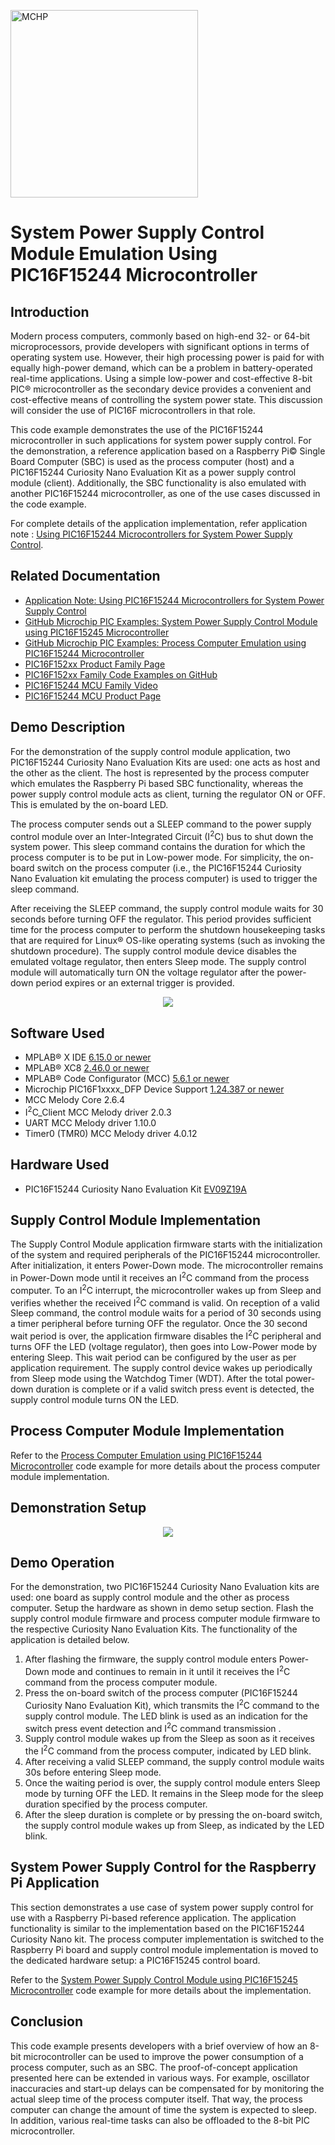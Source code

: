 <!-- Please do not change this html logo with link -->
<a href="https://www.microchip.com" rel="nofollow"><img src="images/microchip.png" alt="MCHP" width="300"/></a>

# System Power Supply Control Module Emulation Using PIC16F15244 Microcontroller

## Introduction

Modern process computers, commonly based on high-end 32- or 64-bit microprocessors, provide developers with significant options in terms of operating system use. However, their high processing power is paid for with equally high-power demand, which can be a problem in battery-operated real-time applications. Using a simple low-power and cost-effective 8-bit PIC® microcontroller as the secondary device provides a convenient and cost-effective means of controlling the system power state. This discussion will consider the use of PIC16F microcontrollers in that role.

This code example demonstrates the use of the PIC16F15244 microcontroller in such applications for system power supply control. For the demonstration, a reference application based on a Raspberry Pi© Single Board Computer (SBC) is used as the process computer (host) and a PIC16F15244 Curiosity Nano Evaluation Kit as a power supply control module (client). Additionally, the SBC functionality is also emulated with another PIC16F15244 microcontroller, as one of the use cases discussed in the code example.

For complete details of the application implementation, refer application note : [Using PIC16F15244 Microcontrollers for System Power Supply Control]( https://www.microchip.com/DS00004121).

## Related Documentation

- [Application Note: Using PIC16F15244 Microcontrollers for System Power Supply Control]( https://www.microchip.com/DS00004121)
- [GitHub Microchip PIC Examples: System Power Supply Control Module using PIC16F15245 Microcontroller](https://github.com/microchip-pic-avr-examples/pic16f15245-system-power-supply-control-module-mplab-mcc)
- [GitHub Microchip PIC Examples: Process Computer Emulation using PIC16F15244 Microcontroller](https://github.com/microchip-pic-avr-examples/pic16f15244-cnano-system-power-supply-control-sbc-mplab-mcc)
- [PIC16F152xx Product Family Page](https://www.microchip.com/en-us/products/microcontrollers-and-microprocessors/8-bit-mcus/pic-mcus/pic16f15244)
- [PIC16F152xx Family Code Examples on GitHub](https://github.com/orgs/microchip-pic-avr-examples/repositories?q=pic16f152&type=all&language=&sort=)
- [PIC16F15244 MCU Family Video](https://www.youtube.com/watch?v=nHLv3Th-o-s)
- [PIC16F15244 MCU Product Page](https://www.microchip.com/en-us/product/PIC16F15244)


## Demo Description

For the demonstration of the supply control module application, two PIC16F15244 Curiosity Nano Evaluation Kits are used: one acts as host and the other as the client. The host is represented by the process computer which emulates the Raspberry Pi based SBC functionality, whereas the power supply control module acts as client, turning the regulator ON or OFF. This is emulated by the on-board LED. 

The process computer sends out a SLEEP command to the power supply control module over an Inter-Integrated Circuit (I<sup>2</sup>C) bus to shut down the system power. This sleep command contains the duration for which the process computer is to be put in Low-power mode. For simplicity, the on-board switch on the process computer (i.e., the PIC16F15244 Curiosity Nano Evaluation kit emulating the process computer) is used to trigger the sleep command.

After receiving the SLEEP command, the supply control module waits for 30 seconds before turning OFF the regulator. This period provides sufficient time for the process computer to perform the shutdown housekeeping tasks that are required for Linux® OS-like operating systems (such as invoking the shutdown procedure). The supply control module device disables the emulated voltage regulator, then enters Sleep mode. The supply control module will automatically turn ON the voltage regulator after the power-down period expires or an external trigger is provided. 


<p align="center">
  <img width=auto height=auto src="images/demo-block-diagram.jpg">
</p>


## Software Used

- MPLAB® X IDE [6.15.0 or newer](http://www.microchip.com/mplab/mplab-x-ide)
- MPLAB® XC8 [2.46.0 or newer](http://www.microchip.com/mplab/compilers)
- MPLAB® Code Configurator (MCC) [5.6.1 or newer](https://www.microchip.com/mplab/mplab-code-configurator)
- Microchip PIC16F1xxxx_DFP Device Support [1.24.387 or newer](https://packs.download.microchip.com)
- MCC Melody Core 2.6.4
- I<sup>2</sup>C_Client MCC Melody driver 2.0.3
- UART MCC Melody driver 1.10.0
- Timer0 (TMR0) MCC Melody driver 4.0.12


## Hardware Used

- PIC16F15244 Curiosity Nano Evaluation Kit [EV09Z19A](https://www.microchip.com/en-us/development-tool/EV09Z19A)

## Supply Control Module Implementation

The Supply Control Module application firmware starts with the initialization of the system and required peripherals of the PIC16F15244 microcontroller. After initialization, it enters Power-Down mode. The microcontroller remains in Power-Down mode until it receives an I<sup>2</sup>C command from the process computer. To an I<sup>2</sup>C interrupt, the microcontroller wakes up from Sleep and verifies whether the received I<sup>2</sup>C command is valid.
On reception of a valid Sleep command, the control module waits for a period of 30 seconds using a timer peripheral before turning OFF the regulator. Once the 30 second wait period is over, the application firmware disables the I<sup>2</sup>C peripheral and turns OFF the LED (voltage regulator), then goes into Low-Power mode by entering Sleep. This wait period can be configured by the user as per application requirement. The supply control device wakes up periodically from Sleep mode using the Watchdog Timer (WDT). After the total power-down duration is complete or if a valid switch press event is detected, the supply control module turns ON the LED.

## Process Computer Module Implementation

Refer to the [Process Computer Emulation using PIC16F15244 Microcontroller](https://github.com/microchip-pic-avr-examples/pic16f15244-cnano-system-power-supply-control-sbc-mplab-mcc) code example for more details about the process computer module implementation. 

## Demonstration Setup

<p align="center">
  <img width=auto height=auto src="images/cnano-demo-setup.jpg">
</p>

## Demo Operation

For the demonstration, two PIC16F15244 Curiosity Nano Evaluation kits are used: one board as supply control module and the other as process computer. Setup the hardware as shown in demo setup section. Flash the supply control module firmware and process computer module firmware to the respective Curiosity Nano Evaluation Kits. The functionality of the application is detailed below.
1.	After flashing the firmware, the supply control module enters Power-Down mode and continues to remain in it until it receives the I<sup>2</sup>C command from the process computer module.
2.	Press the on-board switch of the process computer (PIC16F15244 Curiosity Nano Evaluation Kit), which transmits the I<sup>2</sup>C command to the supply control module. The LED blink is used as an indication for the switch press event detection and I<sup>2</sup>C command transmission . 
3.	Supply control module wakes up from the Sleep as soon as it receives the I<sup>2</sup>C command from the process computer, indicated by LED blink.
4.	After receiving a valid SLEEP command, the supply control module waits 30s before entering Sleep mode. 
5.	Once the waiting period is over, the supply control module enters Sleep mode by turning OFF the LED. It remains in the Sleep mode for the sleep duration specified by the process computer.
6.	After the sleep duration is complete or by pressing the on-board switch, the supply control module wakes up from Sleep, as indicated by the LED blink.

## System Power Supply Control for the Raspberry Pi Application

This section demonstrates a use case of system power supply control for use with a Raspberry Pi-based reference application. The application functionality is similar to the implementation based on the PIC16F15244 Curiosity Nano kit. The process computer implementation is switched to the Raspberry Pi board and supply control module implementation is moved to the dedicated hardware setup: a PIC16F15245 control board.

Refer to the [System Power Supply Control Module using PIC16F15245 Microcontroller](https://github.com/microchip-pic-avr-examples/pic16f15245-system-power-supply-control-module-mplab-mcc) code example for more details about the implementation. 

## Conclusion

This code example presents developers with a brief overview of how an 8-bit microcontroller can be used to improve the power consumption of a process computer, such as an SBC.
The proof-of-concept application presented here can be extended in various ways. For example,
oscillator inaccuracies and start-up delays can be compensated for by monitoring the actual sleep time of the process computer itself. That way, the process computer can change the amount of time the system is expected to sleep. In addition, various real-time tasks can also be offloaded to the 8-bit PIC microcontroller.

 